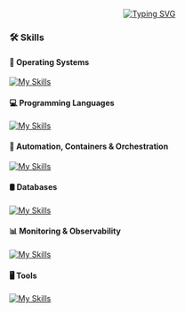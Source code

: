 <div id="top"></div>

<div align="center">
  
[![Typing SVG](https://readme-typing-svg.herokuapp.com?font=Work+Sans&size=24&duration=2500&color=007bff&center=true&vCenter=true&width=500&lines=Software+Engineer;System+Engineer;AD+Engineer;IDM+Engineer)](https://git.io/typing-svg)

</div>

### 🛠️ Skills

#### 🐧 **Operating Systems**
<div align="left">
  
 [![My Skills](https://skillicons.dev/icons?i=redhat,ubuntu,linux)](https://skillicons.dev)

</div>

#### 💻 **Programming Languages**
<div align="left">
  
 [![My Skills](https://skillicons.dev/icons?i=powershell,bash,python)](https://skillicons.dev)

</div>

#### 🐳 **Automation, Containers & Orchestration**

<p align="left">
  
[![My Skills](https://skillicons.dev/icons?i=ansible,jenkins,openshift,kubernetes,docker)](https://skillicons.dev)

</p>

#### 🛢️ **Databases**
<p align="left">
  
[![My Skills](https://skillicons.dev/icons?i=postgres,mysql)](https://skillicons.dev)

</p>

#### 📊 **Monitoring & Observability**

<p align="left">
  
[![My Skills](https://skillicons.dev/icons?i=grafana,prometheus)](https://skillicons.dev)

</p>

#### 🖥️ **Tools**

<p align="left">
  
[![My Skills](https://skillicons.dev/icons?i=ps,vim,atom,github)](https://skillicons.dev)

</p>
